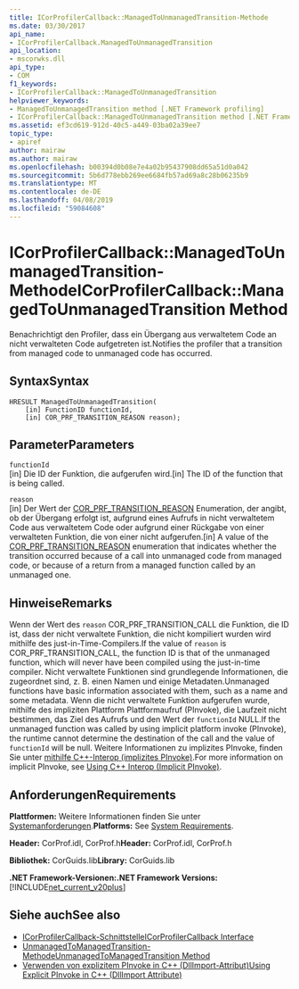 ```yaml
---
title: ICorProfilerCallback::ManagedToUnmanagedTransition-Methode
ms.date: 03/30/2017
api_name:
- ICorProfilerCallback.ManagedToUnmanagedTransition
api_location:
- mscorwks.dll
api_type:
- COM
f1_keywords:
- ICorProfilerCallback::ManagedToUnmanagedTransition
helpviewer_keywords:
- ManagedToUnmanagedTransition method [.NET Framework profiling]
- ICorProfilerCallback::ManagedToUnmanagedTransition method [.NET Framework profiling]
ms.assetid: ef3cd619-912d-40c5-a449-03ba02a39ee7
topic_type:
- apiref
author: mairaw
ms.author: mairaw
ms.openlocfilehash: b00394d0b08e7e4a02b95437908dd65a51d0a042
ms.sourcegitcommit: 5b6d778ebb269ee6684fb57ad69a8c28b06235b9
ms.translationtype: MT
ms.contentlocale: de-DE
ms.lasthandoff: 04/08/2019
ms.locfileid: "59084608"
---
```

# <a name="icorprofilercallbackmanagedtounmanagedtransition-method"></a><span data-ttu-id="6efd9-102">ICorProfilerCallback::ManagedToUnmanagedTransition-Methode</span><span class="sxs-lookup"><span data-stu-id="6efd9-102">ICorProfilerCallback::ManagedToUnmanagedTransition Method</span></span>
<span data-ttu-id="6efd9-103">Benachrichtigt den Profiler, dass ein Übergang aus verwaltetem Code an nicht verwalteten Code aufgetreten ist.</span><span class="sxs-lookup"><span data-stu-id="6efd9-103">Notifies the profiler that a transition from managed code to unmanaged code has occurred.</span></span>  
  
## <a name="syntax"></a><span data-ttu-id="6efd9-104">Syntax</span><span class="sxs-lookup"><span data-stu-id="6efd9-104">Syntax</span></span>  
  
```  
HRESULT ManagedToUnmanagedTransition(  
    [in] FunctionID functionId,  
    [in] COR_PRF_TRANSITION_REASON reason);  
```  
  
## <a name="parameters"></a><span data-ttu-id="6efd9-105">Parameter</span><span class="sxs-lookup"><span data-stu-id="6efd9-105">Parameters</span></span>  
 `functionId`  
 <span data-ttu-id="6efd9-106">[in] Die ID der Funktion, die aufgerufen wird.</span><span class="sxs-lookup"><span data-stu-id="6efd9-106">[in] The ID of the function that is being called.</span></span>  
  
 `reason`  
 <span data-ttu-id="6efd9-107">[in] Der Wert der [COR_PRF_TRANSITION_REASON](../../../../docs/framework/unmanaged-api/profiling/cor-prf-transition-reason-enumeration.md) Enumeration, der angibt, ob der Übergang erfolgt ist, aufgrund eines Aufrufs in nicht verwaltetem Code aus verwaltetem Code oder aufgrund einer Rückgabe von einer verwalteten Funktion, die von einer nicht aufgerufen.</span><span class="sxs-lookup"><span data-stu-id="6efd9-107">[in] A value of the [COR_PRF_TRANSITION_REASON](../../../../docs/framework/unmanaged-api/profiling/cor-prf-transition-reason-enumeration.md) enumeration that indicates whether the transition occurred because of a call into unmanaged code from managed code, or because of a return from a managed function called by an unmanaged one.</span></span>  
  
## <a name="remarks"></a><span data-ttu-id="6efd9-108">Hinweise</span><span class="sxs-lookup"><span data-stu-id="6efd9-108">Remarks</span></span>  
 <span data-ttu-id="6efd9-109">Wenn der Wert des `reason` COR_PRF_TRANSITION_CALL die Funktion, die ID ist, dass der nicht verwaltete Funktion, die nicht kompiliert wurden wird mithilfe des just-in-Time-Compilers.</span><span class="sxs-lookup"><span data-stu-id="6efd9-109">If the value of `reason` is COR_PRF_TRANSITION_CALL, the function ID is that of the unmanaged function, which will never have been compiled using the just-in-time compiler.</span></span> <span data-ttu-id="6efd9-110">Nicht verwaltete Funktionen sind grundlegende Informationen, die zugeordnet sind, z. B. einen Namen und einige Metadaten.</span><span class="sxs-lookup"><span data-stu-id="6efd9-110">Unmanaged functions have basic information associated with them, such as a name and some metadata.</span></span> <span data-ttu-id="6efd9-111">Wenn die nicht verwaltete Funktion aufgerufen wurde, mithilfe des impliziten Plattform Plattformaufruf (PInvoke), die Laufzeit nicht bestimmen, das Ziel des Aufrufs und den Wert der `functionId` NULL.</span><span class="sxs-lookup"><span data-stu-id="6efd9-111">If the unmanaged function was called by using implicit platform invoke (PInvoke), the runtime cannot determine the destination of the call and the value of `functionId` will be null.</span></span> <span data-ttu-id="6efd9-112">Weitere Informationen zu implizites PInvoke, finden Sie unter [mithilfe C++-Interop (implizites PInvoke)](/cpp/dotnet/using-cpp-interop-implicit-pinvoke).</span><span class="sxs-lookup"><span data-stu-id="6efd9-112">For more information on implicit PInvoke, see [Using C++ Interop (Implicit PInvoke)](/cpp/dotnet/using-cpp-interop-implicit-pinvoke).</span></span>  
  
## <a name="requirements"></a><span data-ttu-id="6efd9-113">Anforderungen</span><span class="sxs-lookup"><span data-stu-id="6efd9-113">Requirements</span></span>  
 <span data-ttu-id="6efd9-114">**Plattformen:** Weitere Informationen finden Sie unter [Systemanforderungen](../../../../docs/framework/get-started/system-requirements.md).</span><span class="sxs-lookup"><span data-stu-id="6efd9-114">**Platforms:** See [System Requirements](../../../../docs/framework/get-started/system-requirements.md).</span></span>  
  
 <span data-ttu-id="6efd9-115">**Header:** CorProf.idl, CorProf.h</span><span class="sxs-lookup"><span data-stu-id="6efd9-115">**Header:** CorProf.idl, CorProf.h</span></span>  
  
 <span data-ttu-id="6efd9-116">**Bibliothek:** CorGuids.lib</span><span class="sxs-lookup"><span data-stu-id="6efd9-116">**Library:** CorGuids.lib</span></span>  
  
 **<span data-ttu-id="6efd9-117">.NET Framework-Versionen:</span><span class="sxs-lookup"><span data-stu-id="6efd9-117">.NET Framework Versions:</span></span>** [!INCLUDE[net_current_v20plus](../../../../includes/net-current-v20plus-md.md)]  
  
## <a name="see-also"></a><span data-ttu-id="6efd9-118">Siehe auch</span><span class="sxs-lookup"><span data-stu-id="6efd9-118">See also</span></span>

- [<span data-ttu-id="6efd9-119">ICorProfilerCallback-Schnittstelle</span><span class="sxs-lookup"><span data-stu-id="6efd9-119">ICorProfilerCallback Interface</span></span>](../../../../docs/framework/unmanaged-api/profiling/icorprofilercallback-interface.md)
- [<span data-ttu-id="6efd9-120">UnmanagedToManagedTransition-Methode</span><span class="sxs-lookup"><span data-stu-id="6efd9-120">UnmanagedToManagedTransition Method</span></span>](../../../../docs/framework/unmanaged-api/profiling/icorprofilercallback-unmanagedtomanagedtransition-method.md)
- [<span data-ttu-id="6efd9-121">Verwenden von explizitem PInvoke in C++ (DllImport-Attribut)</span><span class="sxs-lookup"><span data-stu-id="6efd9-121">Using Explicit PInvoke in C++ (DllImport Attribute)</span></span>](/cpp/dotnet/using-explicit-pinvoke-in-cpp-dllimport-attribute)
